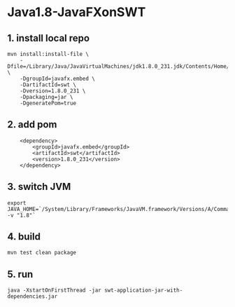# Java1.8-JavaFXonSWT

## 1. install local repo
```
mvn install:install-file \
    -Dfile=/Library/Java/JavaVirtualMachines/jdk1.8.0_231.jdk/Contents/Home/jre/lib/jfxswt.jar \
    -DgroupId=javafx.embed \
    -DartifactId=swt \
    -Dversion=1.8.0_231 \
    -Dpackaging=jar \
    -DgeneratePom=true
```

## 2. add pom
```
    <dependency>
        <groupId>javafx.embed</groupId>
        <artifactId>swt</artifactId>
        <version>1.8.0_231</version>
    </dependency>
```
## 3. switch JVM
```
export JAVA_HOME=`/System/Library/Frameworks/JavaVM.framework/Versions/A/Commands/java_home -v "1.8"`
```

## 4. build
```
mvn test clean package
```

## 5. run 
```
java -XstartOnFirstThread -jar swt-application-jar-with-dependencies.jar
```
